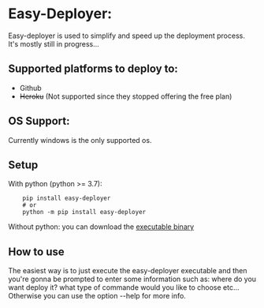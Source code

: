 # Easy-Deployer:
Easy-deployer is used to simplify and speed up the deployment process.
It's mostly still in progress...

## Supported platforms to deploy to:
- Github
- ~~Heroku~~ (Not supported since they stopped offering the free plan)

## OS Support:
Currently windows is the only supported os.

## Setup
With python (python >= 3.7):
```shell
    pip install easy-deployer
    # or
    python -m pip install easy-deployer
```
Without python: you can download the [executable binary][bin/exe]


## How to use
The easiest way is to just execute the easy-deployer executable and then you're gonna be prompted to enter some information such as: where do you want deploy it? what type of commande would you like to choose etc...
Otherwise you can use the option --help for more info.

[bin/exe]: bin/easy-deployer.exe